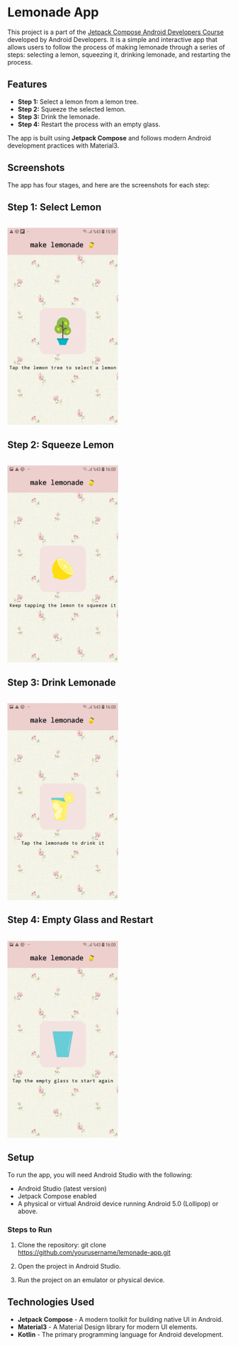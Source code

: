 # Lemonade App

This project is a part of the  [Jetpack Compose Android Developers Course](https://developer.android.com/codelabs/basic-android-kotlin-compose-button-click-practice-problem?continue=https%3A%2F%2Fdeveloper.android.com%2Fcourses%2Fpathways%2Fandroid-basics-compose-unit-2-pathway-2%23codelab-https%3A%2F%2Fdeveloper.android.com%2Fcodelabs%2Fbasic-android-kotlin-compose-button-click-practice-problem#0) developed by Android Developers. It is a simple and interactive app that allows users to follow the process of making lemonade through a series of steps: selecting a lemon, squeezing it, drinking lemonade, and restarting the process.

## Features

- **Step 1:** Select a lemon from a lemon tree.
- **Step 2:** Squeeze the selected lemon.
- **Step 3:** Drink the lemonade.
- **Step 4:** Restart the process with an empty glass.

The app is built using **Jetpack Compose** and follows modern Android development practices with Material3.

## Screenshots

The app has four stages, and here are the screenshots for each step:

## Step 1: Select Lemon
<br>
<img src="screenshots/lemon_select.jpg" width="250" height="444"/>

## Step 2: Squeeze Lemon
<br>
<img src="screenshots/lemon_squeeze.jpg" width="250" height="444"/>

## Step 3: Drink Lemonade
<br>
<img src="screenshots/lemon_drink.jpg" width="250" height="444"/>

## Step 4: Empty Glass and Restart
<br>
<img src="screenshots/lemon_empty_glass.jpg" width="250" height="444"/>

## Setup

To run the app, you will need Android Studio with the following:

- Android Studio (latest version)
- Jetpack Compose enabled
- A physical or virtual Android device running Android 5.0 (Lollipop) or above.

### Steps to Run

1. Clone the repository:
git clone https://github.com/yourusername/lemonade-app.git

2. Open the project in Android Studio.

3. Run the project on an emulator or physical device.

## Technologies Used

- **Jetpack Compose** - A modern toolkit for building native UI in Android.
- **Material3** - A Material Design library for modern UI elements.
- **Kotlin** - The primary programming language for Android development.

